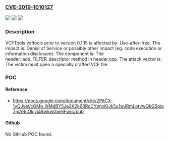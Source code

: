 ### [CVE-2019-1010127](https://cve.mitre.org/cgi-bin/cvename.cgi?name=CVE-2019-1010127)
![](https://img.shields.io/static/v1?label=Product&message=vcftools&color=blue)
![](https://img.shields.io/static/v1?label=Version&message=n%2Fa&color=blue)
![](https://img.shields.io/static/v1?label=Vulnerability&message=Use-after-free&color=brighgreen)

### Description

VCFTools vcftools prior to version 0.1.15 is affected by: Use-after-free. The impact is: Denial of Service or possibly other impact (eg. code execution or information disclosure). The component is: The header::add_FILTER_descriptor method in header.cpp. The attack vector is: The victim must open a specially crafted VCF file.

### POC

#### Reference
- https://docs.google.com/document/d/e/2PACX-1vQJveVcGMp_NMdBY5Je2K2k63RoCYznvKjJk5u1wJRmLotvwQkG5qiqZjpABcOkjzj49wkwGweiFwrc/pub

#### Github
No GitHub POC found.

